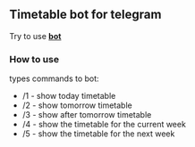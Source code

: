 ## Timetable bot for telegram

Try to use [**bot**](t.me/timetableSelfGroupBot)

### How to use

types commands to bot: 
- /1 - show today timetable
- /2 - show tomorrow timetable
- /3 - show after tomorrow timetable
- /4 - show the timetable for the current week
- /5 - show the timetable for the next week